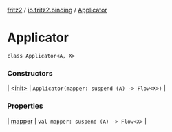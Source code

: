 [fritz2](../../index.md) / [io.fritz2.binding](../index.md) / [Applicator](./index.md)

# Applicator

`class Applicator<A, X>`

### Constructors

| [&lt;init&gt;](-init-.md) | `Applicator(mapper: suspend (A) -> Flow<X>)` |

### Properties

| [mapper](mapper.md) | `val mapper: suspend (A) -> Flow<X>` |

